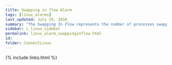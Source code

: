 ```yaml
---
title: ﻿Swapping in flow Alarm
tags: [linux_alarms]
last_updated: July 29, 2016
summary: "The Swapping In Flow represents the number of processes swapped from disk per second. A machine that is swapping processes to or from disk is usually under-configured for its workload."
sidebar: c_linux_sidebar
permalink: linux_alarm_swappinginflow.html
id:
folder: ConnectLinux
---
```








{% include links.html %}
